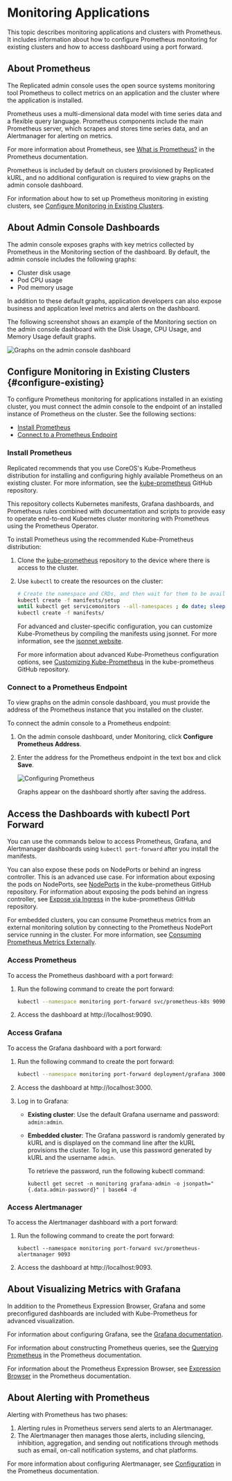 # Monitoring Applications

This topic describes monitoring applications and clusters with Prometheus. It includes information about how to configure Prometheus monitoring for existing clusters and how to access dashboard using a port forward.

## About Prometheus

The Replicated admin console uses the open source systems monitoring tool Prometheus to collect metrics on an application and the cluster where the application is installed.

Prometheus uses a multi-dimensional data model with time series data and a flexible query language. Prometheus components include the main Prometheus server, which scrapes and stores time series data, and an Alertmanager for alerting on metrics.

For more information about Prometheus, see [What is Prometheus?](https://prometheus.io/docs/introduction/overview/) in the Prometheus documentation.

Prometheus is included by default on clusters provisioned by Replicated kURL, and no additional configuration is required to view graphs on the admin console dashboard.

For information about how to set up Prometheus monitoring in existing clusters, see [Configure Monitoring in Existing Clusters](#configure-existing).

## About Admin Console Dashboards

The admin console exposes graphs with key metrics collected by Prometheus in the Monitoring section of the dashboard. By default, the admin console includes the following graphs:

* Cluster disk usage
* Pod CPU usage
* Pod memory usage

In addition to these default graphs, application developers can also expose business and application level metrics and alerts on the dashboard.

The following screenshot shows an example of the Monitoring section on the admin console dashboard with the Disk Usage, CPU Usage, and Memory Usage default graphs.

![Graphs on the admin console dashboard](/images/kotsadm-dashboard-graph.png) 

## Configure Monitoring in Existing Clusters {#configure-existing}

To configure Prometheus monitoring for applications installed in an existing cluster, you must connect the admin console to the endpoint of an installed instance of Prometheus on the cluster. See the following sections:

* [Install Prometheus](#install-prometheus)
* [Connect to a Prometheus Endpoint](#connect-to-a-prometheus-endpoint)

### Install Prometheus

Replicated recommends that you use CoreOS's Kube-Prometheus distribution for installing and configuring highly available Prometheus on an existing cluster. For more information, see the [kube-prometheus](https://github.com/coreos/kube-prometheus) GitHub repository.

This repository collects Kubernetes manifests, Grafana dashboards, and Prometheus rules combined with documentation and scripts to provide easy to operate end-to-end Kubernetes cluster monitoring with Prometheus using the Prometheus Operator.

To install Prometheus using the recommended Kube-Prometheus distribution:

1. Clone the [kube-prometheus](https://github.com/coreos/kube-prometheus) repository to the device where there is access to the cluster.

1. Use `kubectl` to create the resources on the cluster:

   ```bash
   # Create the namespace and CRDs, and then wait for them to be available before creating the remaining resources
   kubectl create -f manifests/setup
   until kubectl get servicemonitors --all-namespaces ; do date; sleep 1; echo ""; done
   kubectl create -f manifests/
   ```

   For advanced and cluster-specific configuration, you can customize Kube-Prometheus by compiling the manifests using jsonnet. For more information, see the [jsonnet website](https://jsonnet.org/).

   For more information about advanced Kube-Prometheus configuration options, see [Customizing Kube-Prometheus](https://github.com/coreos/kube-prometheus#customizing-kube-prometheus) in the kube-prometheus GitHub repository.

### Connect to a Prometheus Endpoint

To view graphs on the admin console dashboard, you must provide the address of the Prometheus instance that you installed on the cluster.

To connect the admin console to a Prometheus endpoint:

1. On the admin console dashboard, under Monitoring, click **Configure Prometheus Address**.
1. Enter the address for the Prometheus endpoint in the text box and click **Save**.

   ![Configuring Prometheus](/images/kotsadm-dashboard-configureprometheus.png)

   Graphs appear on the dashboard shortly after saving the address.

## Access the Dashboards with kubectl Port Forward

You can use the commands below to access Prometheus, Grafana, and Alertmanager dashboards using `kubectl port-forward` after you install the manifests.

You can also expose these pods on NodePorts or behind an ingress controller. This is an advanced use case. For information about exposing the pods on NodePorts, see [NodePorts](https://github.com/prometheus-operator/kube-prometheus/blob/main/docs/customizations/node-ports.md) in the kube-prometheus GitHub repository. For information about exposing the pods behind an ingress controller, see [Expose via Ingress](https://github.com/prometheus-operator/kube-prometheus/blob/main/docs/customizations/exposing-prometheus-alertmanager-grafana-ingress.md) in the kube-prometheus GitHub repository.

For embedded clusters, you can consume Prometheus metrics from an external monitoring solution by connecting to the Prometheus NodePort service running in the cluster. For more information, see [Consuming Prometheus Metrics Externally](monitoring-external-prometheus). 

### Access Prometheus

To access the Prometheus dashboard with a port forward:

1. Run the following command to create the port forward:

   ```bash
   kubectl --namespace monitoring port-forward svc/prometheus-k8s 9090
   ```

1. Access the dashboard at http://localhost:9090.

### Access Grafana

To access the Grafana dashboard with a port forward:

1. Run the following command to create the port forward:

   ```bash
   kubectl --namespace monitoring port-forward deployment/grafana 3000
   ```
1. Access the dashboard at http://localhost:3000.
1. Log in to Grafana:
   * **Existing cluster**: Use the default Grafana username and password: `admin:admin`.
   * **Embedded cluster**: The Grafana password is randomly generated by kURL and is displayed on the command line after the kURL provisions the cluster. To log in, use this password generated by kURL and the username `admin`.

      To retrieve the password, run the following kubectl command:

      ```
      kubectl get secret -n monitoring grafana-admin -o jsonpath="{.data.admin-password}" | base64 -d
      ```

### Access Alertmanager

To access the Alertmanager dashboard with a port forward:

1. Run the following command to create the port forward:

   ```
   kubectl --namespace monitoring port-forward svc/prometheus-alertmanager 9093
   ```

1. Access the dashboard at http://localhost:9093.

## About Visualizing Metrics with Grafana

In addition to the Prometheus Expression Browser, Grafana and some preconfigured dashboards are included with Kube-Prometheus for advanced visualization.

For information about configuring Grafana, see the [Grafana documentation](https://grafana.com/docs/).

For information about constructing Prometheus queries, see the [Querying Prometheus](https://prometheus.io/docs/prometheus/latest/querying/basics/) in the Prometheus documentation.

For information about the Prometheus Expression Browser, see [Expression Browser](https://prometheus.io/docs/visualization/browser/) in the Prometheus documentation.


## About Alerting with Prometheus

Alerting with Prometheus has two phases:

1. Alerting rules in Prometheus servers send alerts to an Alertmanager.
1. The Alertmanager then manages those alerts, including silencing, inhibition, aggregation, and sending out notifications through methods such as email, on-call notification systems, and chat platforms.

For more information about configuring Alertmanager, see [Configuration](https://prometheus.io/docs/alerting/configuration/) in the Prometheus documentation.
